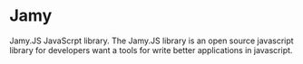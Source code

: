 # Jamy
Jamy.JS JavaScrpt library.
The Jamy.JS library is an open source javascript library for developers want a tools for write better applications in javascript.

